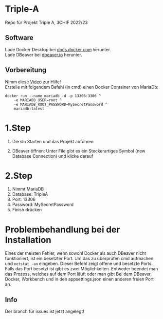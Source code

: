 # Triple-A
Repo für Projekt Triple A, 3CHIF 2022/23


## Software
Lade Docker Desktop bei [docs.docker.com](https://docs.docker.com/desktop/install/windows-install/) herunter. <br>
Lade DBeaver bei [dbeaver.io](https://dbeaver.io/) herunter. <br>




## Vorbereitung
Nimm diese [Video](https://youtu.be/ekmGqHBVNTM) zur Hilfe! <br>
Erstelle mit folgendem Befehl (in cmd) einen Docker Container von MariaDb:

```
docker run --name mariadb -d -p 13306:3306 ^
    -e MARIADB_USER=root ^
    -e MARIADB_ROOT_PASSWORD=MySecretPassword ^
    mariadb:latest
```

# 1.Step

1. Die sln Starten und das Projekt auführen


2. DBeaver öffnen: 
Unter File gibt es ein Steckerartiges Symbol (new Database Connection) und klicke darauf

# 2.Step
1. Nimmt MariaDB
2. Database: TripleA
3. Port: 13306
4. Password: MySecretPassword
5. Finish drücken



# Problembehandlung bei der Installation
Eines der meisten Fehler, wenn sowohl Docker als auch DBeaver nicht funktioniert, ist ein besetzter Port. Um das zu überprüfen cmd aufmachen und ```netstat -an``` eingeben. Dieser Befehl zeigt offene und besetzte Ports. Falls das Port besetzt ist gibt es zwei Möglichkeiten. Entweder beendet man das Prozess, welches auf dem Port läuft oder man gibt Bei dem DBeaver, Docker, Workbench und in den appsettings.json einen anderen freien Port an.



## Info
Der branch für issues ist jetzt angelegt!


